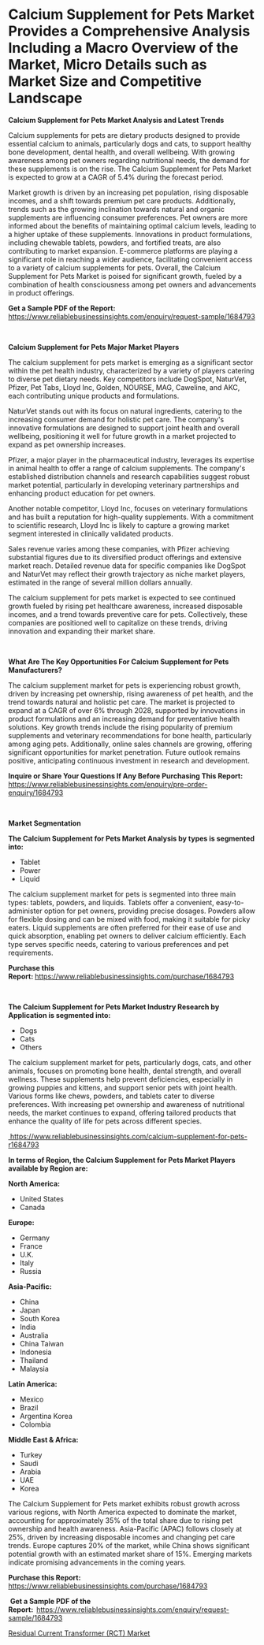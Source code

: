 <p><h1>Calcium Supplement for Pets Market Provides a Comprehensive Analysis Including a Macro Overview of the Market, Micro Details such as Market Size and Competitive Landscape</h1></p><p><strong>Calcium Supplement for Pets Market Analysis and Latest Trends</strong></p>
<p><p>Calcium supplements for pets are dietary products designed to provide essential calcium to animals, particularly dogs and cats, to support healthy bone development, dental health, and overall wellbeing. With growing awareness among pet owners regarding nutritional needs, the demand for these supplements is on the rise. The Calcium Supplement for Pets Market is expected to grow at a CAGR of 5.4% during the forecast period. </p><p>Market growth is driven by an increasing pet population, rising disposable incomes, and a shift towards premium pet care products. Additionally, trends such as the growing inclination towards natural and organic supplements are influencing consumer preferences. Pet owners are more informed about the benefits of maintaining optimal calcium levels, leading to a higher uptake of these supplements. Innovations in product formulations, including chewable tablets, powders, and fortified treats, are also contributing to market expansion. E-commerce platforms are playing a significant role in reaching a wider audience, facilitating convenient access to a variety of calcium supplements for pets. Overall, the Calcium Supplement for Pets Market is poised for significant growth, fueled by a combination of health consciousness among pet owners and advancements in product offerings.</p></p>
<p><strong>Get a Sample PDF of the Report:&nbsp;</strong> <a href="https://www.reliablebusinessinsights.com/enquiry/request-sample/1684793?utm_campaign=1121&utm_medium=2&utm_source=Github&utm_content=ia&utm_term=30122024&utm_id=calcium-supplement-for-pets">https://www.reliablebusinessinsights.com/enquiry/request-sample/1684793</a></p>
<p>&nbsp;</p>
<p><strong>Calcium Supplement for Pets Major Market Players</strong></p>
<p><p>The calcium supplement for pets market is emerging as a significant sector within the pet health industry, characterized by a variety of players catering to diverse pet dietary needs. Key competitors include DogSpot, NaturVet, Pfizer, Pet Tabs, Lloyd Inc, Golden, NOURSE, MAG, Caweline, and AKC, each contributing unique products and formulations.</p><p>NaturVet stands out with its focus on natural ingredients, catering to the increasing consumer demand for holistic pet care. The company's innovative formulations are designed to support joint health and overall wellbeing, positioning it well for future growth in a market projected to expand as pet ownership increases.</p><p>Pfizer, a major player in the pharmaceutical industry, leverages its expertise in animal health to offer a range of calcium supplements. The company's established distribution channels and research capabilities suggest robust market potential, particularly in developing veterinary partnerships and enhancing product education for pet owners.</p><p>Another notable competitor, Lloyd Inc, focuses on veterinary formulations and has built a reputation for high-quality supplements. With a commitment to scientific research, Lloyd Inc is likely to capture a growing market segment interested in clinically validated products.</p><p>Sales revenue varies among these companies, with Pfizer achieving substantial figures due to its diversified product offerings and extensive market reach. Detailed revenue data for specific companies like DogSpot and NaturVet may reflect their growth trajectory as niche market players, estimated in the range of several million dollars annually.</p><p>The calcium supplement for pets market is expected to see continued growth fueled by rising pet healthcare awareness, increased disposable incomes, and a trend towards preventive care for pets. Collectively, these companies are positioned well to capitalize on these trends, driving innovation and expanding their market share.</p></p>
<p>&nbsp;</p>
<p><strong>What Are The Key Opportunities For Calcium Supplement for Pets Manufacturers?</strong></p>
<p><p>The calcium supplement market for pets is experiencing robust growth, driven by increasing pet ownership, rising awareness of pet health, and the trend towards natural and holistic pet care. The market is projected to expand at a CAGR of over 6% through 2028, supported by innovations in product formulations and an increasing demand for preventative health solutions. Key growth trends include the rising popularity of premium supplements and veterinary recommendations for bone health, particularly among aging pets. Additionally, online sales channels are growing, offering significant opportunities for market penetration. Future outlook remains positive, anticipating continuous investment in research and development.</p></p>
<p><strong>Inquire or Share Your Questions If Any Before Purchasing This Report:</strong> <a href="https://www.reliablebusinessinsights.com/enquiry/pre-order-enquiry/1684793?utm_campaign=1121&utm_medium=2&utm_source=Github&utm_content=ia&utm_term=30122024&utm_id=calcium-supplement-for-pets">https://www.reliablebusinessinsights.com/enquiry/pre-order-enquiry/1684793</a></p>
<p>&nbsp;</p>
<p><strong>Market Segmentation</strong></p>
<p><strong>The Calcium Supplement for Pets Market Analysis by types is segmented into:</strong></p>
<p><ul><li>Tablet</li><li>Power</li><li>Liquid</li></ul></p>
<p><p>The calcium supplement market for pets is segmented into three main types: tablets, powders, and liquids. Tablets offer a convenient, easy-to-administer option for pet owners, providing precise dosages. Powders allow for flexible dosing and can be mixed with food, making it suitable for picky eaters. Liquid supplements are often preferred for their ease of use and quick absorption, enabling pet owners to deliver calcium efficiently. Each type serves specific needs, catering to various preferences and pet requirements.</p></p>
<p><strong>Purchase this Report:&nbsp;</strong><a href="https://www.reliablebusinessinsights.com/purchase/1684793?utm_campaign=1121&utm_medium=2&utm_source=Github&utm_content=ia&utm_term=30122024&utm_id=calcium-supplement-for-pets">https://www.reliablebusinessinsights.com/purchase/1684793</a></p>
<p>&nbsp;</p>
<p><strong>The Calcium Supplement for Pets Market Industry Research by Application is segmented into:</strong></p>
<p><ul><li>Dogs</li><li>Cats</li><li>Others</li></ul></p>
<p><p>The calcium supplement market for pets, particularly dogs, cats, and other animals, focuses on promoting bone health, dental strength, and overall wellness. These supplements help prevent deficiencies, especially in growing puppies and kittens, and support senior pets with joint health. Various forms like chews, powders, and tablets cater to diverse preferences. With increasing pet ownership and awareness of nutritional needs, the market continues to expand, offering tailored products that enhance the quality of life for pets across different species.</p></p>
<p><a href="https://www.reliablebusinessinsights.com/calcium-supplement-for-pets-r1684793?utm_campaign=1121&utm_medium=2&utm_source=Github&utm_content=ia&utm_term=30122024&utm_id=calcium-supplement-for-pets">&nbsp;https://www.reliablebusinessinsights.com/calcium-supplement-for-pets-r1684793</a></p>
<p><strong>In terms of Region, the Calcium Supplement for Pets Market Players available by Region are:</strong></p>
<p>
    <p> <strong> North America: </strong>
        <ul>
            <li>United States</li>
            <li>Canada</li>
        </ul>
        </p> 
    <p> <strong> Europe: </strong>
        <ul>
            <li>Germany</li>
            <li>France</li>
            <li>U.K.</li>
            <li>Italy</li>
            <li>Russia</li>
        </ul>
        </p> 
    <p> <strong> Asia-Pacific: </strong>
        <ul>
            <li>China</li>
            <li>Japan</li>
            <li>South Korea</li>
            <li>India</li>
            <li>Australia</li>
            <li>China Taiwan</li>
            <li>Indonesia</li>
            <li>Thailand</li>
            <li>Malaysia</li>
        </ul>
        </p> 
    <p> <strong> Latin America: </strong>
        <ul>
            <li>Mexico</li>
            <li>Brazil</li>
            <li>Argentina Korea</li>
            <li>Colombia</li>
        </ul>
        </p> 
    <p> <strong> Middle East & Africa: </strong>
        <ul>
            <li>Turkey</li>
            <li>Saudi</li>
            <li>Arabia</li>
            <li>UAE</li>
            <li>Korea</li>
        </ul>
    </p>
    </p>
<p><p>The Calcium Supplement for Pets market exhibits robust growth across various regions, with North America expected to dominate the market, accounting for approximately 35% of the total share due to rising pet ownership and health awareness. Asia-Pacific (APAC) follows closely at 25%, driven by increasing disposable incomes and changing pet care trends. Europe captures 20% of the market, while China shows significant potential growth with an estimated market share of 15%. Emerging markets indicate promising advancements in the coming years.</p></p>
<p><strong>Purchase this Report: </strong><a href="https://www.reliablebusinessinsights.com/purchase/1684793?utm_campaign=1121&utm_medium=2&utm_source=Github&utm_content=ia&utm_term=30122024&utm_id=calcium-supplement-for-pets">https://www.reliablebusinessinsights.com/purchase/1684793</a></p>
<p>&nbsp;<strong>Get a Sample PDF of the Report:&nbsp;&nbsp;</strong><a href="https://www.reliablebusinessinsights.com/enquiry/request-sample/1684793?utm_campaign=1121&utm_medium=2&utm_source=Github&utm_content=ia&utm_term=30122024&utm_id=calcium-supplement-for-pets">https://www.reliablebusinessinsights.com/enquiry/request-sample/1684793</a></p>
<p><strong></strong></p>
<p><p><a href="https://github.com/zuccoshenna242/Market-Research-Report-List-1/blob/main/residual-current-transformer-rct-market.md?utm_campaign=1121&utm_medium=2&utm_source=Github&utm_content=ia&utm_term=30122024&utm_id=calcium-supplement-for-pets">Residual Current Transformer (RCT) Market</a></p></p>